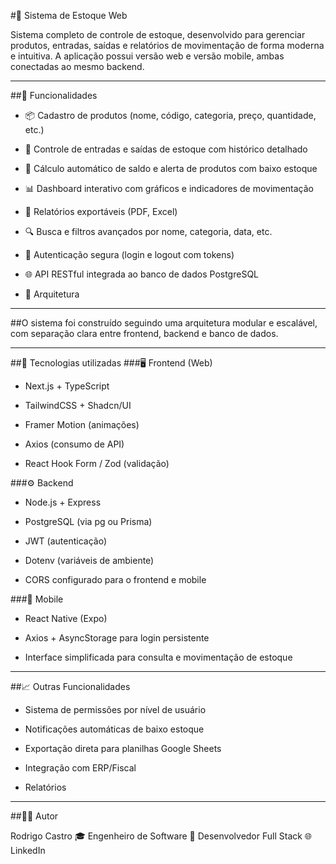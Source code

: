 #🧾 Sistema de Estoque Web

Sistema completo de controle de estoque, desenvolvido para gerenciar produtos, entradas, saídas e relatórios de movimentação de forma moderna e intuitiva.
A aplicação possui versão web e versão mobile, ambas conectadas ao mesmo backend.

---

##🚀 Funcionalidades

- 📦 Cadastro de produtos (nome, código, categoria, preço, quantidade, etc.)

- 🔄 Controle de entradas e saídas de estoque com histórico detalhado

- 🧮 Cálculo automático de saldo e alerta de produtos com baixo estoque

- 📊 Dashboard interativo com gráficos e indicadores de movimentação

- 🧾 Relatórios exportáveis (PDF, Excel)

- 🔍 Busca e filtros avançados por nome, categoria, data, etc.

- 🔐 Autenticação segura (login e logout com tokens)

- 🌐 API RESTful integrada ao banco de dados PostgreSQL

- 🧠 Arquitetura

---

##O sistema foi construído seguindo uma arquitetura modular e escalável, com separação clara entre frontend, backend e banco de dados.

---

##🧰 Tecnologias utilizadas
###🖥️ Frontend (Web)

- Next.js + TypeScript

- TailwindCSS + Shadcn/UI

- Framer Motion (animações)

- Axios (consumo de API)

- React Hook Form / Zod (validação)

###⚙️ Backend

- Node.js + Express

- PostgreSQL (via pg ou Prisma)

- JWT (autenticação)

- Dotenv (variáveis de ambiente)

- CORS configurado para o frontend e mobile

###📱 Mobile

- React Native (Expo)

- Axios + AsyncStorage para login persistente

- Interface simplificada para consulta e movimentação de estoque

---

##📈 Outras Funcionalidades

- Sistema de permissões por nível de usuário

- Notificações automáticas de baixo estoque

- Exportação direta para planilhas Google Sheets

- Integração com ERP/Fiscal

- Relatórios

---

##🧑‍💼 Autor

Rodrigo Castro
🎓 Engenheiro de Software
💼 Desenvolvedor Full Stack
🌐 LinkedIn
